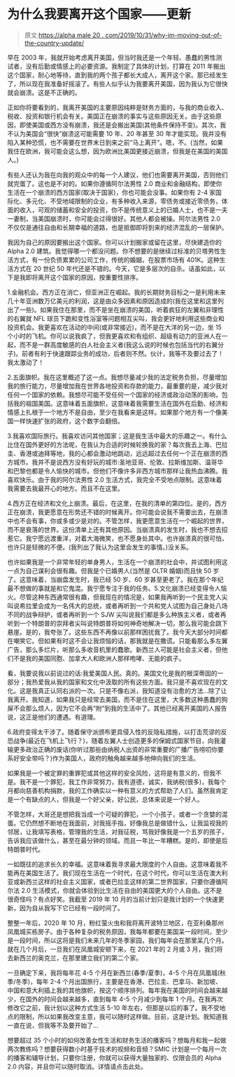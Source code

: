 # 为什么我要离开这个国家——更新

> 原文:[https://alpha male 20 . com/2019/10/31/why-im-moving-out-of-the-country-update/](https://alphamale20.com/2019/10/31/why-im-moving-out-of-the-country-update/)

早在 2003 年，我就开始考虑离开美国，但当时我还是一个年轻、愚蠢的男性测试者，没有后勤或情感上的必要资源。我制定了具体的计划，打算在 2011 年搬出这个国家，耐心地等待，直到我的两个孩子都长大成人，离开这个家。那已经发生了，所以现在我准备好摇滚了。有些人似乎认为我要离开美国，因为我认为它很快就会崩溃。这是不正确的。

正如你将要看到的，我离开美国的主要原因纯粹是财务方面的，与我的商业收入、税收、投资和银行机会有关。美国正在崩溃的事实与这些原因无关。由于这些原因，即使美国或西方没有崩溃，我还是会搬出美国(其他条件保持不变)。其次，我不认为美国会“很快”崩溃这可能需要 10 年、20 年甚至 30 年才能实现。我并没有陷入某种恐慌，也不需要在世界末日到来之前“马上离开”。嗯，不。(当然，如果我住在欧洲，我可能会这么想，因为欧洲比美国更接近崩溃，但我是在美国的美国人。)

有些人还认为我在向我的观众中的每一个人建议，他们也需要离开美国，否则他们就完蛋了。这也是不对的。如果你遵循阿尔法男性 2.0 商业和金融结构，即使你生活在一个崩溃的西方国家(取决于国家)，你也可能会没事。如果你有 2-4 家国际化、多元化、不受地域限制的企业，有多种收入来源，零债务或接近零债务，体面的收入，可观的储蓄和安全的投资，你不是传统意义上的已婚人士，也不是一夫一妻制，当美国崩溃时，你可能会过得很好。其他人都会被操。阿尔法男性 2.0 不仅仅是通往自由和长期幸福的道路，也是抵御即将到来的经济混乱的一层保护。

我因为自己的原因要搬出这个国家。你可以计划搬家或留在这里，尽快建造你的 Alpha 2.0 建筑。我觉得哪一个都没问题。你不想要的是继续过标准的贝塔男性生活方式，有一份负债累累的公司工作，传统的婚姻，在股票市场有 401K。这种生活方式在 20 世纪 50 年代还是不错的。今天，它是多层次的自杀。话虽如此，以下是我即将离开这个国家的原因，按重要性排序。

1.金融机会。西方正在消亡，但亚洲正在崛起。我的长期财务目标之一是利用未来几十年亚洲数万亿美元的利润，这是由众多因素和原因造成的(我在这里和这里列出了一些)。如果我住在那里，而不是坐在崩溃的美国，听着疯狂的左翼和非理性的右翼就 NFL 球员下跪和变性浴室等问题相互尖叫，我会更好地利用这些商业和投资机会。我更喜欢在活动的中间(或非常接近)，而不是在大洋的另一边，坐 15 个小时的飞机。你可以说我疯了，但我更喜欢和有组织、超级有动力的亚洲人在一起，而不是一群高度敏感的白人社会主义者(我这么说的时候也包括当代的右翼分子)。前者有利于快速跟踪业务的成功，后者则不然。伙计，我等不及要过去了！我太激动了！

2.五面旗帜。我在这里概述了这一点。我想尽量减少我的法定税务负担，尽量增加我的旅行能力，尽量增加我在世界各地投资和存款的能力，最重要的是，减少我对任何一个国家的依赖。我想尽可能不受任何一个国家的经济或政治动荡的影响，包括我的祖国美国。这意味着五面旗帜，这意味着我需要生活在国外在后勤、经济和情感上扎根于一个地方不是自由，至少在我看来是这样。如果那个地方有一个像美国一样快速扩张的政府，这个数字会翻倍。

3.我喜欢国际旅行。我喜欢访问其他国家；这是我生活中最大的乐趣之一。有什么比住在国外更好的方法呢，在我认为合适的时候轮换我的家？每次我去上海、巴拉圭、香港或迪拜等地，我的心都会激动地跳动，远远超过去任何一个正在崩溃的西方城市。我并不是说西方没有好玩的城市:圣地亚哥、伦敦、拉斯维加斯、温哥华和巴黎也都是令人愉快的城市。但他们不像许多非西方城市那样让我热血沸腾。我喜欢快乐。由于我的阿尔法男性 2.0 生活方式，我完全不受地点限制。这意味着我需要去我最开心的地方。而且不在这里。

4.西方正在经济和文化上崩溃。最后，在这里，在我的清单的第四位。是的，西方正在崩溃，我更愿意在形势还不错的时候离开。你可能会说我不需要出去，在崩溃中也不会有事，你或多或少是对的。不管怎样，我更愿意生活在一个崛起的世界，而不是衰落的世界。这份清单上还有其他原因。当崩溃真的发生时，我也不想去招惹它。我宁愿远渡重洋，对着大海微笑，也不愿身处其中。也许崩溃真的很可怕，也许只是轻微的不便。(我列出了我认为这里会发生的事情。)没关系。

也许如果我是一个非常年轻的单身男人，生活在一个崩溃的社会中，并试图利用这一点为自己谋利会很有趣。但我是个已婚男人(当然是 OLTR 婚姻)而且快 50 岁了。这意味着，当崩盘发生时，我已经 50 岁、60 岁甚至更老了。我在那个年纪最不想做的事就是和它鬼混。我宁愿专注于我的任务。5.文化崩溃已经变得令人恼火。尽管这种东西通常很有趣，但我现在的情况是，如果我再听到一个民主党人尖叫说希拉里会成为一名伟大的总统，或者再听到一个共和党人试图为自己身处八场不同的战争辩护，或者再听到一个 SJW 尖叫说我们都是多么种族主义者，或者再听到一个特朗普的崇拜者尖叫说特朗普将如何神奇地解决一切，那么我可能会跳下悬崖。是的，我夸张了。这些东西不再像以前那样困扰我了。我今天大部分时间都在嘲笑它。但如果有时这不会让我烦恼的话，那我就是在撒谎。只能看那么多左翼广告，那么多烂片，听那么多收音机里的蠢歌。新西兰人可能是社会主义者，但他们不是我的美国同胞、加拿大人和欧洲人那样咆哮、无能的疯子。

看，我要说我以前说过的话:我爱美国人民。真的。美国文化是我的根深蒂固的一部分；我热爱我从我的国家和文化中汲取的所有这些方面。我只是不喜欢现在的文化。这是我真正认同右派的一次。只是不像右派，我知道没有治愈的方法...除了让我离开。我知道，如果我只是经常去美国，而不是住在这里，大多数这种愚蠢的狗屎不会那么烦人，因为它不会再“附”到我的生活中了。其他已经离开美国的人报告说，这正是他们的遭遇。有道理。

6.政府变得太干涉了。随着保守派颁布更具侵入性的反隐私措施，以打击荒谬的反恐战争(最近在飞机上飞行？)，随着左翼人士创造更多的保姆式国家节目，向我灌输更多政治正确的废话(你听过那些由纳税人出资的非常重要的广播广告唠叨你要系好安全带吗？)作为美国人，政府的触角越来越多地伸向我们的生活。

如果我是一个被定罪的重罪犯或其他这样的安全风险，这将是有意义的，但我不是。我不是一个罪犯，我工作非常努力，我有道德，诚实，我纳税(很多)，我每个月都向慈善机构捐款，我的工作确实以一种有意义的方式帮助了人们。虽然我肯定是一个有缺点的人，但我是一个好父亲，好公民，总体来说是一个好人。

不管怎样，大哥还是想把我当成一个可疑的罪犯，一个小孩子，或者一个贪婪的混蛋。它仍然想不断地在我面前，对我摇手指，好像我总是做错什么，让我监视我的邻居，让我填写表格，管理我的生活，对我征税，骂我好像我是一个五岁的孩子，告诉我应该做什么，甚至在最分钟的领域。而且一年比一年糟糕。是的，即使是后特朗普时代。

一如既往的追求长久的幸福。这意味着我寻求最大限度的个人自由。这意味着我不能再在美国生活了。我们现在生活在一个时代，在这个时代，你可以生活在澳大利亚或新西兰这样的社会主义国家，或者巴拉圭这样的第二世界国家，只要你遵循阿尔法 2.0 生活模式，你就会体验到比生活在自由的美国更大的个人自由。这不是很奇怪吗？有点好笑。我截至 2019 年 10 月的当前计划只是我计划的一个快速更新，因为自从我写下它已经有一段时间了。

整整一年后，2020 年 10 月，粉红萤火虫和我将离开波特兰地区，在亚利桑那州凤凰城买栋房子。由于各种复杂的税务原因，我每年都要在美国呆一段时间，至少是一段时间，所以这将是我们未来几年的冬季家园，我们每年会在那里呆几个月。就在几个月后，一旦我们在凤凰城安顿下来，在 2021 年的 2 月或 3 月，我们将去新西兰的奥克兰，在那里建立我们的第二个家。

一旦确定下来，我将每年花 4-5 个月在新西兰(春季/夏季)，4-5 个月在凤凰城(秋季/冬季)，每年 2-4 个月出国旅行，主要是在香港、巴拉圭、巴拿马、新加坡、中国和意大利插上我的其他旗帜，按这个顺序排列。每年我在美国的时间会越来越少，在国外的时间会越来越多，直到每年 4-5 个月减少到每年 1 个月。在我再次修改它之前，我计划以这种方式生活 5-10 年左右，但那是以后的事了。我不受地点的限制，所以如果我改变主意，我可以随时这样做。目前，这是计划。我知道我一直在说，但我等不及要开始了…

想要超过 35 个小时的如何改善女性生活和财务生活的播客吗？想每月和我一起做两次教练吗？想要获得数小时基于技术的视频和音频？SMIC 计划是一个每月一次的播客和辅导计划，只要你注册，你就可以获得大量独家的、仅限会员的 Alpha 2.0 内容，并且你可以随时取消。详情请点击此处。